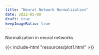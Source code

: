 ```yaml
---
title: "Neural Network Normalization"
date: 2022-05-08
draft: true
keepImageRatio: true
---
```



<script src="https://cdn.plot.ly/plotly-2.11.1.min.js"></script>


Normalization in neural networks

{{< include-html "resources/plot1.html" >}}

